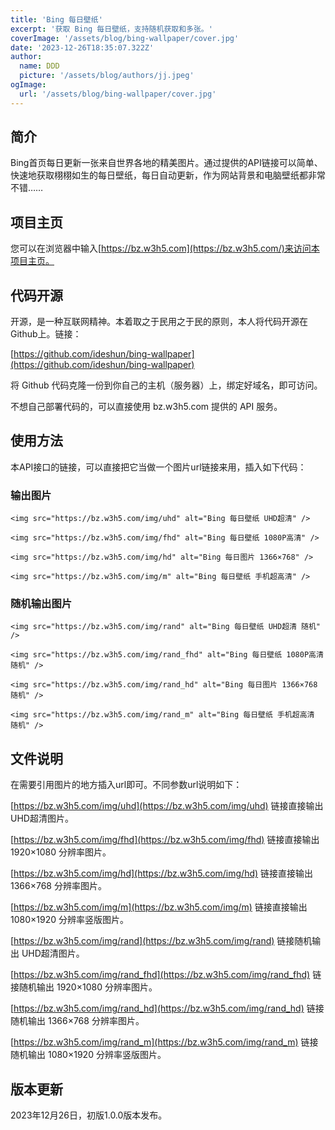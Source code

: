 ```yaml
---
title: 'Bing 每日壁纸'
excerpt: '获取 Bing 每日壁纸，支持随机获取和多张。'
coverImage: '/assets/blog/bing-wallpaper/cover.jpg'
date: '2023-12-26T18:35:07.322Z'
author:
  name: DDD
  picture: '/assets/blog/authors/jj.jpeg'
ogImage:
  url: '/assets/blog/bing-wallpaper/cover.jpg'
---
```


## 简介

Bing首页每日更新一张来自世界各地的精美图片。通过提供的API链接可以简单、快速地获取栩栩如生的每日壁纸，每日自动更新，作为网站背景和电脑壁纸都非常不错……

## 项目主页

您可以在浏览器中输入[https://bz.w3h5.com](https://bz.w3h5.com/)来访问本项目主页。

## 代码开源

开源，是一种互联网精神。本着取之于民用之于民的原则，本人将代码开源在Github上。链接：

[https://github.com/ideshun/bing-wallpaper](https://github.com/ideshun/bing-wallpaper)

将 Github 代码克隆一份到你自己的主机（服务器）上，绑定好域名，即可访问。

不想自己部署代码的，可以直接使用 bz.w3h5.com 提供的 API 服务。

## 使用方法

本API接口的链接，可以直接把它当做一个图片url链接来用，插入如下代码：

### 输出图片

```
<img src="https://bz.w3h5.com/img/uhd" alt="Bing 每日壁纸 UHD超清" />

<img src="https://bz.w3h5.com/img/fhd" alt="Bing 每日壁纸 1080P高清" />

<img src="https://bz.w3h5.com/img/hd" alt="Bing 每日图片 1366×768" />

<img src="https://bz.w3h5.com/img/m" alt="Bing 每日壁纸 手机超高清" />
```

### 随机输出图片

```
<img src="https://bz.w3h5.com/img/rand" alt="Bing 每日壁纸 UHD超清 随机" />

<img src="https://bz.w3h5.com/img/rand_fhd" alt="Bing 每日壁纸 1080P高清 随机" />

<img src="https://bz.w3h5.com/img/rand_hd" alt="Bing 每日图片 1366×768 随机" />

<img src="https://bz.w3h5.com/img/rand_m" alt="Bing 每日壁纸 手机超高清 随机" />
```


## 文件说明

在需要引用图片的地方插入url即可。不同参数url说明如下：

[https://bz.w3h5.com/img/uhd](https://bz.w3h5.com/img/uhd) 链接直接输出 UHD超清图片。

[https://bz.w3h5.com/img/fhd](https://bz.w3h5.com/img/fhd) 链接直接输出 1920×1080 分辨率图片。

[https://bz.w3h5.com/img/hd](https://bz.w3h5.com/img/hd) 链接直接输出 1366×768 分辨率图片。

[https://bz.w3h5.com/img/m](https://bz.w3h5.com/img/m) 链接直接输出 1080×1920 分辨率竖版图片。

[https://bz.w3h5.com/img/rand](https://bz.w3h5.com/img/rand) 链接随机输出 UHD超清图片。

[https://bz.w3h5.com/img/rand_fhd](https://bz.w3h5.com/img/rand_fhd) 链接随机输出 1920×1080 分辨率图片。

[https://bz.w3h5.com/img/rand_hd](https://bz.w3h5.com/img/rand_hd) 链接随机输出 1366×768 分辨率图片。

[https://bz.w3h5.com/img/rand_m](https://bz.w3h5.com/img/rand_m) 链接随机输出 1080×1920 分辨率竖版图片。

## 版本更新

2023年12月26日，初版1.0.0版本发布。